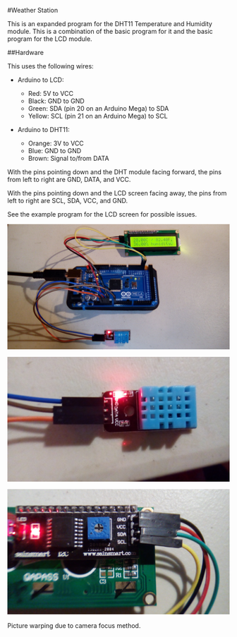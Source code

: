 #Weather Station

This is an expanded program for the DHT11 Temperature and Humidity module. This is a combination of the basic program for it and the basic program for the LCD module.



##Hardware

This uses the following wires:
- Arduino to LCD:
  - Red: 5V to VCC
  - Black: GND to GND
  - Green: SDA (pin 20 on an Arduino Mega) to SDA
  - Yellow: SCL (pin 21 on an Arduino Mega) to SCL

- Arduino to DHT11:

  - Orange: 3V to VCC
  - Blue: GND to GND
  - Brown: Signal to/from DATA




With the pins pointing down and the DHT module facing forward, the pins from left to right are GND, DATA, and VCC.

With the pins pointing down and the LCD screen facing away, the pins from left to right are SCL, SDA, VCC, and GND.

See the example program for the LCD screen for possible issues.

![wiring-arduino](pictures/wiring-arduino.jpg)

![wiring-dht](pictures/wiring-dht.jpg)

![wiring-lcd](pictures/wiring-lcd.jpg)

Picture warping due to camera focus method.
